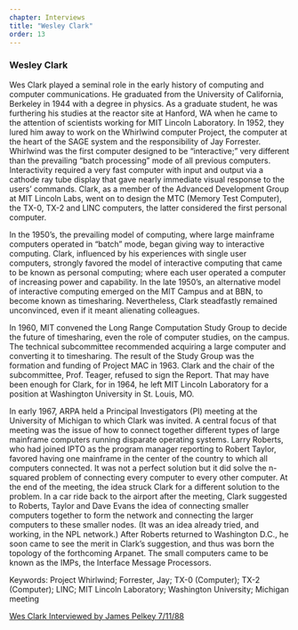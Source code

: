 ```yaml
---
chapter: Interviews
title: "Wesley Clark"
order: 13
---
```


### Wesley Clark

Wes Clark played a seminal role in the early history of computing and computer communications. He graduated from the University of California, Berkeley in 1944 with a degree in physics. As a graduate student, he was furthering his studies at the reactor site at Hanford, WA when he came to the attention of scientists working for MIT Lincoln Laboratory. In 1952, they lured him away to work on the Whirlwind computer Project, the computer at the heart of the SAGE system and the responsibility of Jay Forrester. Whirlwind was the first computer designed to be “interactive;” very different than the prevailing “batch processing” mode of all previous computers. Interactivity required a very fast computer with input and output via a cathode ray tube display that gave nearly immediate visual response to the users’ commands. Clark, as a member of the Advanced Development Group at MIT Lincoln Labs, went on to design the MTC (Memory Test Computer), the TX-0, TX-2 and LINC computers, the latter considered the first personal computer.

In the 1950’s, the prevailing model of computing, where large mainframe computers operated in “batch” mode, began giving way to interactive computing. Clark, influenced by his experiences with single user computers, strongly favored the model of interactive computing that came to be known as personal computing; where each user operated a computer of increasing power and capability. In the late 1950’s, an alternative model of interactive computing emerged on the MIT Campus and at BBN, to become known as timesharing. Nevertheless, Clark steadfastly remained unconvinced, even if it meant alienating colleagues.

In 1960, MIT convened the Long Range Computation Study Group to decide the future of timesharing, even the role of computer studies, on the campus. The technical subcommittee recommended acquiring a large computer and converting it to timesharing. The result of the Study Group was the formation and funding of Project MAC in 1963. Clark and the chair of the subcommittee, Prof. Teager, refused to sign the Report. That may have been enough for Clark, for in 1964, he left MIT Lincoln Laboratory for a position at Washington University in St. Louis, MO.

In early 1967, ARPA held a Principal Investigators (PI) meeting at the University of Michigan to which Clark was invited. A central focus of that meeting was the issue of how to connect together different types of large mainframe computers running disparate operating systems. Larry Roberts, who had joined IPTO as the program manager reporting to Robert Taylor, favored having one mainframe in the center of the country to which all computers connected. It was not a perfect solution but it did solve the n-squared problem of connecting every computer to every other computer. At the end of the meeting, the idea struck Clark for a different solution to the problem. In a car ride back to the airport after the meeting, Clark suggested to Roberts, Taylor and Dave Evans the idea of connecting smaller computers together to form the network and connecting the larger computers to these smaller nodes. (It was an idea already tried, and working, in the NPL network.) After Roberts returned to Washington D.C., he soon came to see the merit in Clark’s suggestion, and thus was born the topology of the forthcoming Arpanet. The small computers came to be known as the IMPs, the Interface Message Processors.

Keywords: Project Whirlwind; Forrester, Jay; TX-0 (Computer); TX-2 (Computer); LINC; MIT Lincoln Laboratory; Washington University; Michigan meeting

[Wes Clark Interviewed by James Pelkey 7/11/88](https://archive.computerhistory.org/resources/access/text/2017/11/102738606-05-01-acc.pdf)

